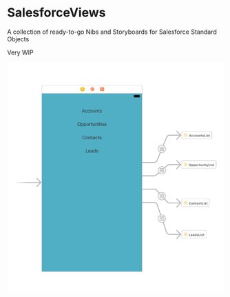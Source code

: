 # SalesforceViews
A collection of ready-to-go Nibs and Storyboards for Salesforce Standard Objects

Very WIP

![](https://github.com/quintonwall/SalesforceViews/blob/master/graphics/SalesforceViews.png?raw=true)
